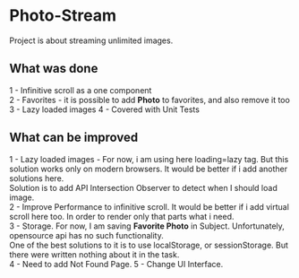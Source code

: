 # Photo-Stream
Project is about streaming unlimited images.
## What was done
1 - Infinitive scroll as a one component <br/>
2 - Favorites - it is possible to add <b>Photo</b> to favorites, and also remove it too <br/>
3 - Lazy loaded images
4 - Covered with Unit Tests


## What can be improved
1 - Lazy loaded images - For now, i am using here loading=lazy tag. But this solution works only on modern browsers. It would be better if i add another solutions here.<br>
Solution is to add API Intersection Observer to detect when I should load image.<br/>
2 - Improve Performance to infinitive scroll. It would be better if i add virtual scroll here too. In order to render only that parts what i need.<br/>
3 - Storage. For now, I am saving <b>Favorite Photo</b> in Subject. Unfortunately, opensource api has no such functionality.<br/>
One of the best solutions to it is to use localStorage, or sessionStorage. But there were written nothing about it in the task.<br/>
4 - Need to add Not Found Page.
5 - Change UI Interface.
